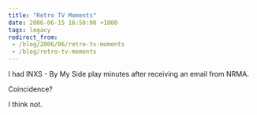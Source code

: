 ```yaml
---
title: "Retro TV Moments"
date: 2006-06-15 16:58:00 +1000
tags: legacy
redirect_from:
 - /blog/2006/06/retro-tv-moments
 - /blog/retro-tv-moments
---
```


I had INXS - By My Side play minutes after receiving an email from NRMA.



Coincidence?



I think not.

